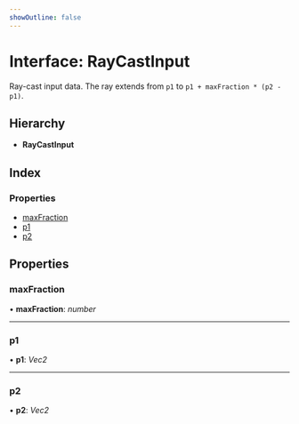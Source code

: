 ```yaml
---
showOutline: false
---
```


# Interface: RayCastInput

Ray-cast input data. The ray extends from `p1` to `p1 + maxFraction * (p2 - p1)`.

## Hierarchy

* **RayCastInput**

## Index

### Properties

* [maxFraction](/api/interfaces/raycastinput#maxfraction)
* [p1](/api/interfaces/raycastinput#p1)
* [p2](/api/interfaces/raycastinput#p2)

## Properties

###  maxFraction

• **maxFraction**: *number*

___

###  p1

• **p1**: *Vec2*

___

###  p2

• **p2**: *Vec2*
